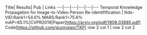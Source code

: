 Title|  Results| Pub | Links
---|---|---|---|---|---
Temporal Knowledge Propagation for Image-to-Video Person Re-identifification | Ilids-VID:Rank1=54.6% MARS:Rank1=75.6% mAP=65.1%|CVPR2019|Paper[https://arxiv.org/pdf/1908.03885.pdf] Code[https://github.com/guxinqian/TKP]
row 2 col 1 | row 2 col 2
